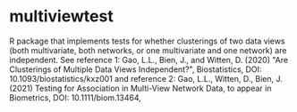 # multiviewtest
R package that implements tests for whether clusterings of two data views (both multivariate, both networks, or one multivariate and one network) are independent. See reference 1: Gao, L.L., Bien, J., and Witten, D. (2020) "Are Clusterings of Multiple Data Views Independent?", Biostatistics, DOI: 10.1093/biostatistics/kxz001 and reference 2:  Gao, L.L., Witten, D., Bien, J. (2021) Testing for Association in Multi-View Network Data, to appear in Biometrics, DOI: 10.1111/biom.13464,